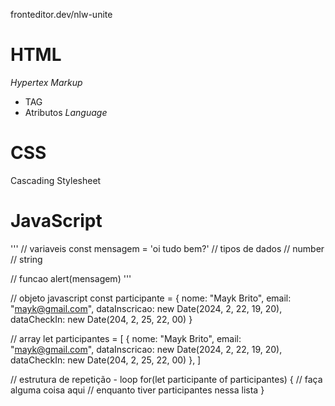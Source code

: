 fronteditor.dev/nlw-unite

# HTML

*Hypertex*
*Markup*
- TAG
- Atributos
*Language*


# CSS
Cascading Stylesheet

# JavaScript
'''
// variaveis
const mensagem = 'oi tudo bem?'
// tipos de dados
  // number
  // string

// funcao
alert(mensagem)
'''

// objeto javascript
const participante = {
  nome: "Mayk Brito",
  email: "mayk@gmail.com",
  dataInscricao: new Date(2024, 2, 22, 19, 20),
  dataCheckIn: new Date(204, 2, 25, 22, 00)
}

// array
let participantes = [
  {
  nome: "Mayk Brito",
  email: "mayk@gmail.com",
  dataInscricao: new Date(2024, 2, 22, 19, 20),
  dataCheckIn: new Date(204, 2, 25, 22, 00)
},
]

// estrutura de repetição - loop
for(let participante of participantes) {
  // faça alguma coisa aqui
  // enquanto tiver participantes nessa lista
}
```


